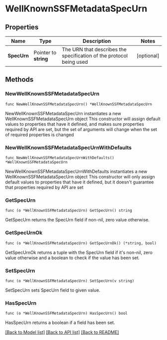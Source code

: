 # WellKnownSSFMetadataSpecUrn

## Properties

Name | Type | Description | Notes
------------ | ------------- | ------------- | -------------
**SpecUrn** | Pointer to **string** | The URN that describes the specification of the protocol being used | [optional] 

## Methods

### NewWellKnownSSFMetadataSpecUrn

`func NewWellKnownSSFMetadataSpecUrn() *WellKnownSSFMetadataSpecUrn`

NewWellKnownSSFMetadataSpecUrn instantiates a new WellKnownSSFMetadataSpecUrn object
This constructor will assign default values to properties that have it defined,
and makes sure properties required by API are set, but the set of arguments
will change when the set of required properties is changed

### NewWellKnownSSFMetadataSpecUrnWithDefaults

`func NewWellKnownSSFMetadataSpecUrnWithDefaults() *WellKnownSSFMetadataSpecUrn`

NewWellKnownSSFMetadataSpecUrnWithDefaults instantiates a new WellKnownSSFMetadataSpecUrn object
This constructor will only assign default values to properties that have it defined,
but it doesn't guarantee that properties required by API are set

### GetSpecUrn

`func (o *WellKnownSSFMetadataSpecUrn) GetSpecUrn() string`

GetSpecUrn returns the SpecUrn field if non-nil, zero value otherwise.

### GetSpecUrnOk

`func (o *WellKnownSSFMetadataSpecUrn) GetSpecUrnOk() (*string, bool)`

GetSpecUrnOk returns a tuple with the SpecUrn field if it's non-nil, zero value otherwise
and a boolean to check if the value has been set.

### SetSpecUrn

`func (o *WellKnownSSFMetadataSpecUrn) SetSpecUrn(v string)`

SetSpecUrn sets SpecUrn field to given value.

### HasSpecUrn

`func (o *WellKnownSSFMetadataSpecUrn) HasSpecUrn() bool`

HasSpecUrn returns a boolean if a field has been set.


[[Back to Model list]](../README.md#documentation-for-models) [[Back to API list]](../README.md#documentation-for-api-endpoints) [[Back to README]](../README.md)


